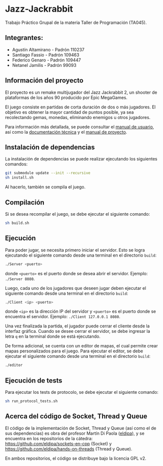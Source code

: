 # Jazz-Jackrabbit
Trabajo Práctico Grupal de la materia Taller de Programación (TA045).

## Integrantes:
* Agustín Altamirano - Padrón 110237
* Santiago Fassio - Padrón 109463
* Federico Genaro - Padrón 109447
* Netanel Jamilis - Padrón 99093

## Información del proyecto

El proyecto es un remake multijugador del Jazz Jackrabbit 2, un shooter de plataformas de los años 90 producido
por Epic MegaGames.

El juego consiste en partidas de corta duración de dos o más jugadores. El objetivo es obtener la mayor cantidad de
puntos posible, ya sea recolectando gemas, monedas, eliminando enemigos u otros jugadores.

Para información más detallada, se puede consultar el [manual de usuario](documentacion/manual_de_usuario.md), así como
la [documentación técnica](documentacion/documentacion_tecnica.md) y el [manual de proyecto](documentacion/manual_de_proyecto.md).

## Instalación de dependencias
La instalación de dependencias se puede realizar ejecutando los siguientes comandos:

```bash
git submodule update --init --recursive
sh install.sh
```
Al hacerlo, también se compila el juego.

## Compilación

Si se desea recompilar el juego, se debe ejecutar el siguiente comando:

```bash
sh build.sh
```

## Ejecución

Para poder jugar, se necesita primero iniciar el servidor. Esto se logra ejecutando el siguiente comando desde una
terminal en el directorio `build`:

```bash
./Server <puerto>
```

donde `<puerto>` es el puerto donde se desea abrir el servidor. Ejemplo: `./Server 8080`.

Luego, cada uno de los jugadores que deseen jugar deben ejecutar el siguiente comando desde una terminal en el
directorio `build`:

```bash
./Client <ip> <puerto>
```

donde `<ip>` es la dirección IP del servidor y `<puerto>` es el puerto donde se encuentra el servidor. Ejemplo:
`./Client 127.0.0.1 8080`.

Una vez finalizada la partida, el jugador puede cerrar el cliente desde la interfaz gráfica. Cuando se desee cerrar el
servidor, se debe ingresar la letra `q` en la terminal donde se está ejecutando.

De forma adicional, se cuenta con un editor de mapas, el cual permite crear mapas personalizados para el juego. Para
ejecutar el editor, se debe ejecutar el siguiente comando desde una terminal en el directorio `build`:

```bash
./editor
```

## Ejecución de tests

Para ejecutar los tests de protocolo, se debe ejecutar el siguiente comando:

```bash
sh run_protocol_tests.sh
```

## Acerca del código de Socket, Thread y Queue

El código de la implementación de Socket, Thread y Queue (así como el de sus dependencias) es obra del profesor
Martín Di Paola ([eldipa](https://github.com/eldipa)), y se encuentra en los repositorios de la cátedra:
https://github.com/eldipa/sockets-en-cpp (Socket) y https://github.com/eldipa/hands-on-threads (Thread y Queue).

En ambos repositorios, el código se distribuye bajo la licencia GPL v2.